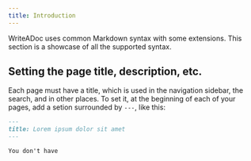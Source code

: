 ```yaml
---
title: Introduction
---
```


WriteADoc uses common Markdown syntax with some extensions. This section is a showcase of all the supported syntax.


## Setting the page title, description, etc.

Each page must have a title, which is used in the navigation sidebar, the search, and in other places.
To set it, at the beginning of each of your pages, add a setion surrounded by `---`, like this:

```md
---
title: Lorem ipsum dolor sit amet
---

You don't have
```

